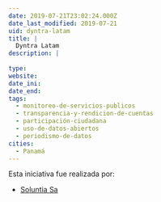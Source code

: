 ```yaml
---
date: 2019-07-21T23:02:24.000Z
date_last_modified: 2019-07-21
uid: dyntra-latam
title: |
  Dyntra Latam
description: |
  
type: 
website: 
date_ini: 
date_end: 
tags:
  - monitoreo-de-servicios-publicos
  - transparencia-y-rendicion-de-cuentas
  - participación-ciudadana
  - uso-de-datos-abiertos
  - periodismo-de-datos
cities: 
  - Panamá
---
```


Esta iniciativa fue realizada por:

- [Soluntia Sa](/organizaciones/soluntia-sa)

